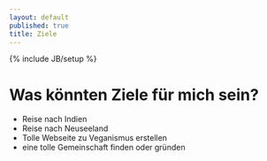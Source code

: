```yaml
---
layout: default
published: true
title: Ziele
---
```

{% include JB/setup %}
# Was könnten Ziele für mich sein?

- Reise nach Indien
- Reise nach Neuseeland
- Tolle Webseite zu Veganismus erstellen
- eine tolle Gemeinschaft finden oder gründen
